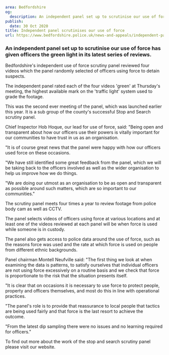 ```yaml
area: Bedfordshire
og:
  description: An independent panel set up to scrutinise our use of force has given officers the green light in its latest series of reviews.
publish:
  date: 30 Oct 2020
title: Independent panel scrutinises our use of force
url: https://www.bedfordshire.police.uk/news-and-appeals/independent-panel-scrutinises-our-use-of-force
```

### An independent panel set up to scrutinise our use of force has given officers the green light in its latest series of reviews.

Bedfordshire's independent use of force scrutiny panel reviewed four videos which the panel randomly selected of officers using force to detain suspects.

The independent panel rated each of the four videos 'green' at Thursday's meeting, the highest available mark on the 'traffic light' system used to grade the footage.

This was the second ever meeting of the panel, which was launched earlier this year. It is a sub group of the county's successful Stop and Search scrutiny panel.

Chief Inspector Hob Hoque, our lead for use of force, said: "Being open and transparent about how our officers use their powers is vitally important for our communities to have trust in us as an organisation.

"It is of course great news that the panel were happy with how our officers used force on these occasions.

"We have still identified some great feedback from the panel, which we will be taking back to the officers involved as well as the wider organisation to help us improve how we do things.

"We are doing our utmost as an organisation to be as open and transparent as possible around such matters, which are so important to our communities."

The scrutiny panel meets four times a year to review footage from police body cam as well as CCTV.

The panel selects videos of officers using force at various locations and at least one of the videos reviewed at each panel will be when force is used while someone is in custody.

The panel also gets access to police data around the use of force, such as the reasons force was used and the rate at which force is used on people from different ethnic backgrounds.

Panel chairman Montell Neufville said: "The first thing we look at when examining the data is patterns, to satisfy ourselves that individual officers are not using force excessively on a routine basis and we check that force is proportionate to the risk that the situation presents itself.

"It is clear that on occasions it is necessary to use force to protect people, property and officers themselves, and most do this in line with operational practices.

"The panel's role is to provide that reassurance to local people that tactics are being used fairly and that force is the last resort to achieve the outcome.

"From the latest dip sampling there were no issues and no learning required for officers."

To find out more about the work of the stop and search scrutiny panel please visit our website.
